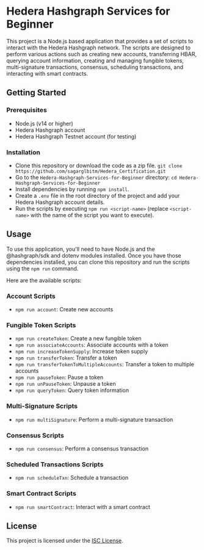# Hedera Hashgraph Services for Beginner

This project is a Node.js based application that provides a set of scripts to interact with the Hedera Hashgraph network. The scripts are designed to perform various actions such as creating new accounts, transferring HBAR, querying account information, creating and managing fungible tokens, multi-signature transactions, consensus, scheduling transactions, and interacting with smart contracts.


## Getting Started 

### Prerequisites


- Node.js (v14 or higher) 
- Hedera Hashgraph account 
- Hedera Hashgraph Testnet account (for testing) 

### Installation

- Clone this repository or download the code as a zip file. `git clone https://github.com/sagarglbitm/Hedera_Certification.git `
- Go to the `Hedera-Hashgraph-Services-for-Beginner` directory: `cd Hedera-Hashgraph-Services-for-Beginner` 
- Install dependencies by running `npm install`. 
- Create a `.env` file in the root directory of the project and add your Hedera Hashgraph account details. 
- Run the scripts by executing `npm run <script-name>` (replace `<script-name>` with the name of the script you want to execute). 

## Usage

To use this application, you'll need to have Node.js and the @hashgraph/sdk and dotenv modules installed. Once you have those dependencies installed, you can clone this repository and run the scripts using the `npm run` command. 

Here are the available scripts: 

### Account Scripts

- `npm run account`: Create new accounts 


### Fungible Token Scripts

- `npm run createToken`: Create a new fungible token 
- `npm run associateAccounts`: Associate accounts with a token 
- `npm run increaseTokenSupply`: Increase token supply 
- `npm run transferToken`: Transfer a token 
- `npm run transferTokenToMultipleAccounts`: Transfer a token to multiple accounts 
- `npm run pauseToken`: Pause a token 
- `npm run unPauseToken`: Unpause a token 
- `npm run queryToken`: Query token information 

### Multi-Signature Scripts

- `npm run multiSignature`: Perform a multi-signature transaction 

### Consensus Scripts 
- `npm run consensus`: Perform a consensus transaction 

### Scheduled Transactions Scripts 
- `npm run scheduleTxn`: Schedule a transaction 


### Smart Contract Scripts 
- `npm run smartContract`: Interact with a smart contract 

## License 

This project is licensed under the [ISC License](https://opensource.org/licenses/ISC).